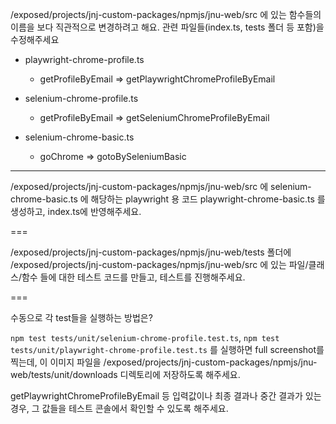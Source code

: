 
 /exposed/projects/jnj-custom-packages/npmjs/jnu-web/src 에 있는 함수들의 이름을 보다 직관적으로 변경하려고 해요. 관련 파일들(index.ts, tests 폴더 등 포함)을 수정해주세요

- playwright-chrome-profile.ts
  - getProfileByEmail => getPlaywrightChromeProfileByEmail

- selenium-chrome-profile.ts
  - getProfileByEmail => getSeleniumChromeProfileByEmail

- selenium-chrome-basic.ts
  - goChrome => gotoBySeleniumBasic

---
 /exposed/projects/jnj-custom-packages/npmjs/jnu-web/src 에
selenium-chrome-basic.ts 에 해당하는 playwright 용 코드 playwright-chrome-basic.ts 를 생성하고, index.ts에 반영해주세요.

===

 /exposed/projects/jnj-custom-packages/npmjs/jnu-web/tests 폴더에 /exposed/projects/jnj-custom-packages/npmjs/jnu-web/src 에 있는 파일/클래스/함수 들에 대한 테스트 코드를 만들고, 테스트를 진행해주세요.

 ===

 수동으로 각 test들을 실행하는 방법은?

  `npm test tests/unit/selenium-chrome-profile.test.ts`, `npm test tests/unit/playwright-chrome-profile.test.ts` 를 실행하면 full screenshot를 찍는데, 이 이미지 파일을 /exposed/projects/jnj-custom-packages/npmjs/jnu-web/tests/unit/downloads 디렉토리에 저장하도록 해주세요.

  getPlaywrightChromeProfileByEmail 등 입력값이나 최종 결과나 중간 결과가 있는 경우, 그 값들을 테스트 콘솔에서 확인할 수 있도록 해주세요.